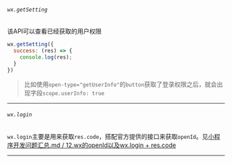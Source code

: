 ###### `wx.getSetting`

该API可以查看已经获取的用户权限

```js
wx.getSetting({
  success: (res) => {
    console.log(res);
  }
})
```

> 比如使用`open-type="getUserInfo"`的`button`获取了登录权限之后，就会出现字段`scope.userInfo: true`

****

###### `wx.login`

`wx.login`主要是用来获取`res.code`，搭配官方提供的接口来获取`openId`。见[小程序开发问题汇总.md / 12.wx的openId以及wx.login + res.code](../小程序开发问题汇总.md)

****


